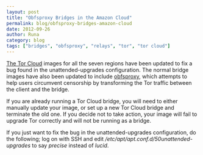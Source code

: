 ```yaml
---
layout: post
title: "Obfsproxy Bridges in the Amazon Cloud"
permalink: blog/obfsproxy-bridges-amazon-cloud
date: 2012-09-26
author: Runa
category: blog
tags: ["bridges", "obfsproxy", "relays", "tor", "tor cloud"]
---
```


[The Tor Cloud](https://cloud.torproject.org/) images for all the seven regions have been updated to fix a bug found in the unattended-upgrades configuration. The normal bridge images have also been updated to include [obfsproxy](https://www.torproject.org/projects/obfsproxy), which attempts to help users circumvent censorship by transforming the Tor traffic between the client and the bridge.

If you are already running a Tor Cloud bridge, you will need to either manually update your image, or set up a new Tor Cloud bridge and terminate the old one. If you decide not to take action, your image will fail to upgrade Tor correctly and will not be running as a bridge.

If you just want to fix the bug in the unattended-upgrades configuration, do the following; log on with SSH and edit _/etc/apt/apt.conf.d/50unattended-upgrades_ to say _precise_ instead of _lucid_.

